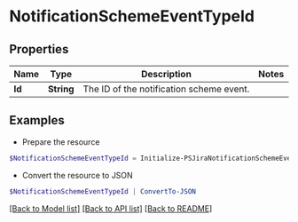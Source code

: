 # NotificationSchemeEventTypeId
## Properties

Name | Type | Description | Notes
------------ | ------------- | ------------- | -------------
**Id** | **String** | The ID of the notification scheme event. | 

## Examples

- Prepare the resource
```powershell
$NotificationSchemeEventTypeId = Initialize-PSJiraNotificationSchemeEventTypeId  -Id null
```

- Convert the resource to JSON
```powershell
$NotificationSchemeEventTypeId | ConvertTo-JSON
```

[[Back to Model list]](../README.md#documentation-for-models) [[Back to API list]](../README.md#documentation-for-api-endpoints) [[Back to README]](../README.md)

